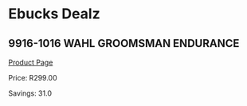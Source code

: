 
# Ebucks Dealz
## 9916-1016 WAHL GROOMSMAN ENDURANCE
[Product Page](https://www.ebucks.com/web/shop/productSelected.do?prodId=1191145660&catId=375509364)

Price: R299.00

Savings: 31.0


	